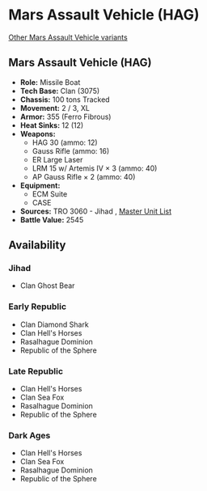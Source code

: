 # Mars Assault Vehicle (HAG) 

[Other Mars Assault Vehicle variants](../mars_assault_vehicle.md) 

## Mars Assault Vehicle (HAG) 

- **Role:** Missile Boat 
- **Tech Base:** Clan (3075) 
- **Chassis:** 100 tons Tracked 
- **Movement:** 2 / 3, XL 
- **Armor:** 355 (Ferro Fibrous) 
- **Heat Sinks:** 12 (12) 
- **Weapons:** 
  - HAG 30 (ammo: 12) 
  - Gauss Rifle (ammo: 16) 
  - ER Large Laser 
  - LRM 15 w/ Artemis IV × 3 (ammo: 40) 
  - AP Gauss Rifle × 2 (ammo: 40) 
- **Equipment:** 
  - ECM Suite 
  - CASE 
- **Sources:** TRO 3060 - Jihad , [Master Unit List](http://masterunitlist.info/Unit/Details/2081/mars-assault-vehicle-hag) 
- **Battle Value:** 2545 

## Availability 

### Jihad 

- Clan Ghost Bear 

### Early Republic 

- Clan Diamond Shark 
- Clan Hell's Horses 
- Rasalhague Dominion 
- Republic of the Sphere 

### Late Republic 

- Clan Hell's Horses 
- Clan Sea Fox 
- Rasalhague Dominion 
- Republic of the Sphere 

### Dark Ages 

- Clan Hell's Horses 
- Clan Sea Fox 
- Rasalhague Dominion 
- Republic of the Sphere 


